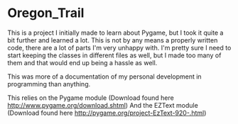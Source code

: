 Oregon_Trail
============
This is a project I initially made to learn about Pygame, but I took it quite a bit further and learned a lot.
This is not by any means a properly written code, there are a lot of parts I'm very unhappy with. I'm pretty sure I need to start keeping the classes in different files as well, but I made too many of them and that would end up being a hassle as well.

This was more of a documentation of my personal development in programming than anything.



This relies on the Pygame module (Download found here http://www.pygame.org/download.shtml) 
And the EZText module (Download found here http://pygame.org/project-EzText-920-.html)

